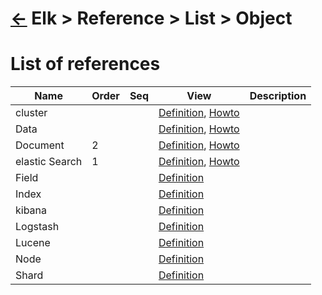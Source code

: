 <head><link rel="stylesheet" href="../../../md.css"/><script src="../../../md.js"></script></head>

[//]: #(Reference)
[Repo_Readme]:     ../README.md
[Cluster_Howto]:   .
[Cluster_Whatis]:  ../whatis/elasticsearch_whatis.md
[Data_Whatis]:     ../whatis/data_whatis.md
[Document_Whatis]: ../whatis/document_whatis.md
[Es_Whatis]:       ../whatis/elasticsearch_whatis.md
[Es_Howto]:        ../howto/elasticsearch_howto.md
[Field_Whatis]:    ../whatis/field_whatis.md
[Index_Whatis]:    ../whatis/index_whatis.md
[Kibana_Whatis]:   ../whatis/kibana_whatis.md
[Logstash_Whatis]: ../whatis/logstash_whatis.md
[Lucene_Whatis]:   .
[Node_Whatis]:     ../whatis/node_whatis.md
[Shard_Whatis]:    ../whatis/shard_whatis.md

# [&larr;][Repo_Readme] Elk > Reference > List > Object
# List of references
|Name|Order|Seq|View|Description|
|-|-|-|-|-|
|cluster|||[Definition][Cluster_Whatis], [Howto][Cluster_Howto]
|Data|||[Definition][Data_Whatis], [Howto][Cluster_Howto]
|Document|2||[Definition][Document_Whatis], [Howto][Cluster_Howto]
|elastic Search|1||[Definition][Es_Whatis], [Howto][Es_Howto]
|Field|||[Definition][Field_Whatis]
|Index|||[Definition][Index_Whatis]
|kibana|||[Definition][Kibana_Whatis]
|Logstash|||[Definition][Logstash_Whatis]
|Lucene|||[Definition][Lucene_Whatis]
|Node|||[Definition][Node_Whatis]
|Shard|||[Definition][Shard_Whatis]
<br>

